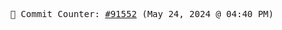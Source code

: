 <p align="center">
    <samp>
        📮 Commit Counter: <a href="https://github.com/Javascript-void0/Javascript-void0/commits/main">#91552</a> (May 24, 2024 @ 04:40 PM)
    </samp>
</p>